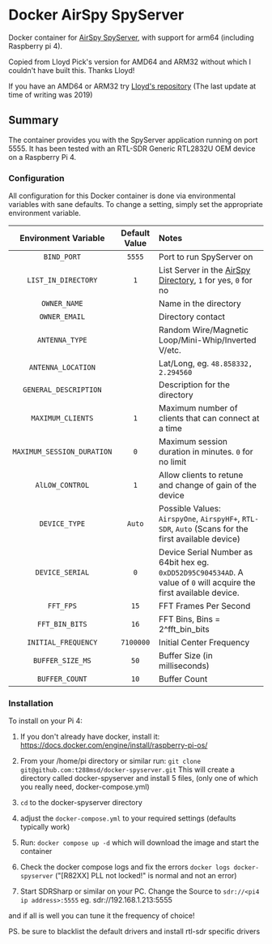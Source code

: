 # Docker AirSpy SpyServer

Docker container for [AirSpy SpyServer](https://airspy.com/download), with support for arm64 (including Raspberry pi 4).

Copied from Lloyd Pick's version for AMD64 and ARM32 without which I couldn't have built this. Thanks Lloyd!

If you have an AMD64 or ARM32 try [Lloyd's repository](https://github.com/lloydpick/docker-spyserver) (The last update at time of writing was 2019)


## Summary

The container provides you with the SpyServer application running on port 5555. It has been tested with an RTL-SDR  Generic RTL2832U OEM device on a Raspberry Pi 4. 

### Configuration

All configuration for this Docker container is done via environmental variables with sane defaults. To change a setting, simply set the appropriate environment variable.

| Environment Variable     | Default Value | Notes |
|:------------------------:|:-------------:|:------|
|`BIND_PORT`               |`5555`         |Port to run SpyServer on|
|`LIST_IN_DIRECTORY`       |`1`            |List Server in the [AirSpy Directory](https://airspy.com/directory/), `1` for yes, `0` for no|
|`OWNER_NAME`              |               |Name in the directory|
|`OWNER_EMAIL`             |               |Directory contact|
|`ANTENNA_TYPE`            |               |Random Wire/Magnetic Loop/Mini-Whip/Inverted V/etc.|
|`ANTENNA_LOCATION`        |               |Lat/Long, eg. `48.858332, 2.294560`|
|`GENERAL_DESCRIPTION`     |               |Description for the directory|
|`MAXIMUM_CLIENTS`         |`1`            |Maximum number of clients that can connect at a time|
|`MAXIMUM_SESSION_DURATION`|`0`            |Maximum session duration in minutes. `0` for no limit|
|`AlLOW_CONTROL`           |`1`            |Allow clients to retune and change of gain of the device|
|`DEVICE_TYPE`             |`Auto`         |Possible Values: `AirspyOne`, `AirspyHF+`, `RTL-SDR`, `Auto` (Scans for the first available device)|
|`DEVICE_SERIAL`           |`0`            |Device Serial Number as 64bit hex eg. `0xDD52D95C904534AD`. A value of `0` will acquire the first available device.|
|`FFT_FPS`                 |`15`           |FFT Frames Per Second|
|`FFT_BIN_BITS`            |`16`           |FFT Bins, Bins = 2^fft_bin_bits|
|`INITIAL_FREQUENCY`       |`7100000`      |Initial Center Frequency|
|`BUFFER_SIZE_MS`          |`50`           |Buffer Size (in milliseconds)|
|`BUFFER_COUNT`            |`10`           |Buffer Count|

### Installation
To install on your Pi 4:
1. If you don't already have docker, install it:   https://docs.docker.com/engine/install/raspberry-pi-os/
2. From your /home/pi directory or similar run:  `git clone git@github.com:t288msd/docker-spyserver.git`
This will create a directory called docker-spyserver and install 5 files, (only one of which you really need, docker-compose.yml)

3. `cd` to the docker-spyserver directory
4. adjust the `docker-compose.yml` to your required settings (defaults typically work)
5. Run: `docker compose up -d` which will download the image and start the container
6. Check the docker compose logs and fix the errors `docker logs docker-spyserver` ("[R82XX] PLL not locked!" is normal and not an error)
7. Start SDRSharp or similar on your PC. Change the Source to `sdr://<pi4 ip address>:5555` eg. sdr://192.168.1.213:5555

and if all is well you can tune it the frequency of choice!

PS. be sure to blacklist the default drivers and install rtl-sdr specific drivers 

